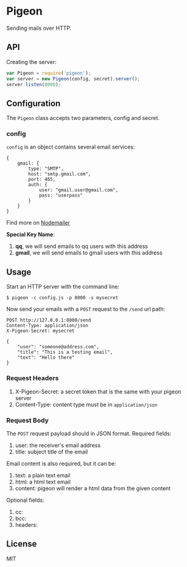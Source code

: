 # Pigeon

Sending mails over HTTP.

## API

Creating the server:

```js
var Pigeon = require('pigeon');
var server = new Pigeon(config, secret).server();
server.listen(8000);
```

## Configuration

The `Pigeon` class accepts two parameters, config and secret.

### config

`config` is an object contains several email services:

```
{
    gmail: {
        type: "SMTP",
        host: "smtp.gmail.com",
        port: 465,
        auth: {
            user: "gmail.user@gmail.com",
            pass: "userpass"
        }
    }
}
```

Find more on [Nodemailer](https://github.com/andris9/Nodemailer#setting-up-smtp)

**Special Key Name**:

1. **qq**, we will send emails to qq users with this address
2. **gmail**, we will send emails to gmail users with this address

## Usage

Start an HTTP server with the command line:

    $ pigeon -c config.js -p 8000 -s mysecret

Now send your emails with a `POST` request to the `/send` url path:

    POST http://127.0.0.1:8000/send
    Content-Type: application/json
    X-Pigeon-Secret: mysecret

    {
        "user": "someone@address.com",
        "title": "This is a testing email",
        "text": "Hello there"
    }

### Request Headers

1. X-Pigeon-Secret: a secret token that is the same with your pigeon server
2. Content-Type: content type must be in `application/json`

### Request Body

The `POST` request payload should in JSON format. Required fields:

1. user: the receiver's email address
2. title: subject title of the email

Email content is also required, but it can be:

1. text: a plain text email
2. html: a html text email
3. content: pigeon will render a html data from the given content

Optional fields:

1. cc:
2. bcc:
3. headers:


## License

MIT
